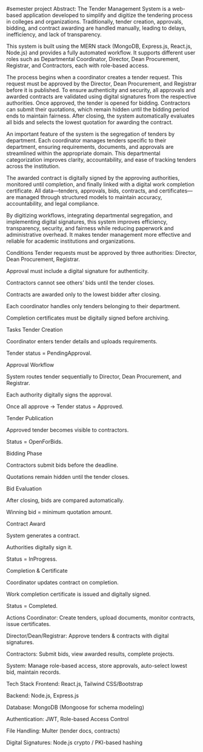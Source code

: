 #semester project 
Abstract:
The Tender Management System is a web-based application developed to simplify and digitize the tendering process in colleges and organizations. Traditionally, tender creation, approvals, bidding, and contract awarding are handled manually, leading to delays, inefficiency, and lack of transparency.

This system is built using the MERN stack (MongoDB, Express.js, React.js, Node.js) and provides a fully automated workflow. It supports different user roles such as Departmental Coordinator, Director, Dean Procurement, Registrar, and Contractors, each with role-based access.

The process begins when a coordinator creates a tender request. This request must be approved by the Director, Dean Procurement, and Registrar before it is published. To ensure authenticity and security, all approvals and awarded contracts are validated using digital signatures from the respective authorities. Once approved, the tender is opened for bidding. Contractors can submit their quotations, which remain hidden until the bidding period ends to maintain fairness. After closing, the system automatically evaluates all bids and selects the lowest quotation for awarding the contract.

An important feature of the system is the segregation of tenders by department. Each coordinator manages tenders specific to their department, ensuring requirements, documents, and approvals are streamlined within the appropriate domain. This departmental categorization improves clarity, accountability, and ease of tracking tenders across the institution.

The awarded contract is digitally signed by the approving authorities, monitored until completion, and finally linked with a digital work completion certificate. All data—tenders, approvals, bids, contracts, and certificates—are managed through structured models to maintain accuracy, accountability, and legal compliance.

By digitizing workflows, integrating departmental segregation, and implementing digital signatures, this system improves efficiency, transparency, security, and fairness while reducing paperwork and administrative overhead. It makes tender management more effective and reliable for academic institutions and organizations.

Conditions
Tender requests must be approved by three authorities: Director, Dean Procurement, Registrar.

Approval must include a digital signature for authenticity.

Contractors cannot see others’ bids until the tender closes.

Contracts are awarded only to the lowest bidder after closing.

Each coordinator handles only tenders belonging to their department.

Completion certificates must be digitally signed before archiving.

Tasks
Tender Creation

Coordinator enters tender details and uploads requirements.

Tender status = PendingApproval.

Approval Workflow

System routes tender sequentially to Director, Dean Procurement, and Registrar.

Each authority digitally signs the approval.

Once all approve → Tender status = Approved.

Tender Publication

Approved tender becomes visible to contractors.

Status = OpenForBids.

Bidding Phase

Contractors submit bids before the deadline.

Quotations remain hidden until the tender closes.

Bid Evaluation

After closing, bids are compared automatically.

Winning bid = minimum quotation amount.

Contract Award

System generates a contract.

Authorities digitally sign it.

Status = InProgress.

Completion & Certificate

Coordinator updates contract on completion.

Work completion certificate is issued and digitally signed.

Status = Completed.

Actions
Coordinator: Create tenders, upload documents, monitor contracts, issue certificates.

Director/Dean/Registrar: Approve tenders & contracts with digital signatures.

Contractors: Submit bids, view awarded results, complete projects.

System: Manage role-based access, store approvals, auto-select lowest bid, maintain records.

Tech Stack
Frontend: React.js, Tailwind CSS/Bootstrap

Backend: Node.js, Express.js

Database: MongoDB (Mongoose for schema modeling)

Authentication: JWT, Role-based Access Control

File Handling: Multer (tender docs, contracts)

Digital Signatures: Node.js crypto / PKI-based hashing